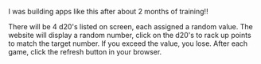 I was building apps like this after about 2 months of training!!

There will be 4 d20's listed on screen, each assigned a random value. The website will display a random number, click on the d20's to rack up points to match the target number. If you exceed the value, you lose. After each game, click the refresh button in your browser.


